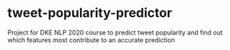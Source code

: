 # tweet-popularity-predictor
Project for DKE NLP 2020 course to predict tweet popularity and find out which features most contribute to an accurate prediction
